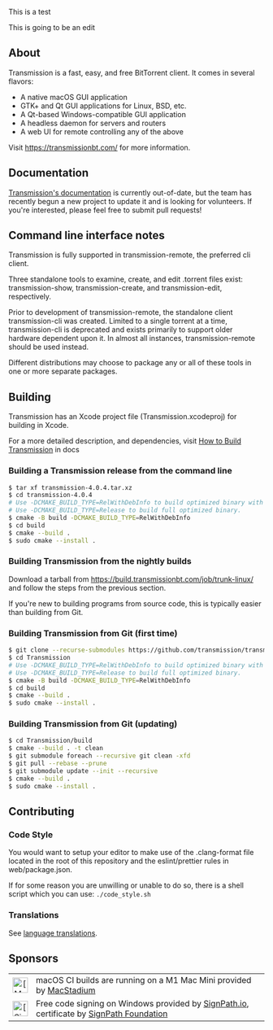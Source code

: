 This is a test

This is going to be an edit

## About

Transmission is a fast, easy, and free BitTorrent client. It comes in several flavors:
  * A native macOS GUI application
  * GTK+ and Qt GUI applications for Linux, BSD, etc.
  * A Qt-based Windows-compatible GUI application
  * A headless daemon for servers and routers
  * A web UI for remote controlling any of the above
  
Visit https://transmissionbt.com/ for more information.

## Documentation

[Transmission's documentation](docs/README.md) is currently out-of-date, but the team has recently begun a new project to update it and is looking for volunteers. If you're interested, please feel free to submit pull requests!

## Command line interface notes

Transmission is fully supported in transmission-remote, the preferred cli client.

Three standalone tools to examine, create, and edit .torrent files exist: transmission-show, transmission-create, and transmission-edit, respectively.

Prior to development of transmission-remote, the standalone client transmission-cli was created. Limited to a single torrent at a time, transmission-cli is deprecated and exists primarily to support older hardware dependent upon it. In almost all instances, transmission-remote should be used instead.

Different distributions may choose to package any or all of these tools in one or more separate packages.

## Building

Transmission has an Xcode project file (Transmission.xcodeproj) for building in Xcode.

For a more detailed description, and dependencies, visit [How to Build Transmission](docs/Building-Transmission.md) in docs

### Building a Transmission release from the command line

```bash
$ tar xf transmission-4.0.4.tar.xz
$ cd transmission-4.0.4
# Use -DCMAKE_BUILD_TYPE=RelWithDebInfo to build optimized binary with debug information. (preferred)
# Use -DCMAKE_BUILD_TYPE=Release to build full optimized binary.
$ cmake -B build -DCMAKE_BUILD_TYPE=RelWithDebInfo
$ cd build
$ cmake --build .
$ sudo cmake --install .
```

### Building Transmission from the nightly builds

Download a tarball from https://build.transmissionbt.com/job/trunk-linux/ and follow the steps from the previous section.

If you're new to building programs from source code, this is typically easier than building from Git.

### Building Transmission from Git (first time)

```bash
$ git clone --recurse-submodules https://github.com/transmission/transmission Transmission
$ cd Transmission
# Use -DCMAKE_BUILD_TYPE=RelWithDebInfo to build optimized binary with debug information. (preferred)
# Use -DCMAKE_BUILD_TYPE=Release to build full optimized binary.
$ cmake -B build -DCMAKE_BUILD_TYPE=RelWithDebInfo
$ cd build
$ cmake --build .
$ sudo cmake --install .
```

### Building Transmission from Git (updating)

```bash
$ cd Transmission/build
$ cmake --build . -t clean
$ git submodule foreach --recursive git clean -xfd
$ git pull --rebase --prune
$ git submodule update --init --recursive
$ cmake --build .
$ sudo cmake --install .
```

## Contributing

### Code Style

You would want to setup your editor to make use of the .clang-format file located in the root of this repository and the eslint/prettier rules in web/package.json.

If for some reason you are unwilling or unable to do so, there is a shell script which you can use: `./code_style.sh`

### Translations

See [language translations](docs/Translating.md).

## Sponsors

<table>
 <tbody>
  <tr>
   <td align="center"><img alt="[MacStadium]" src="https://uploads-ssl.webflow.com/5ac3c046c82724970fc60918/5c019d917bba312af7553b49_MacStadium-developerlogo.png" height="30"/></td>
   <td>macOS CI builds are running on a M1 Mac Mini provided by <a href="https://www.macstadium.com/opensource">MacStadium</a></td>
  </tr>
  <tr>
   <td align="center"><img alt="[SignPath]" src="https://avatars.githubusercontent.com/u/34448643" height="30"/></td>
   <td>Free code signing on Windows provided by <a href="https://signpath.io/">SignPath.io</a>, certificate by <a href="https://signpath.org/">SignPath Foundation</a></td>
  </tr>
 </tbody>
</table>
